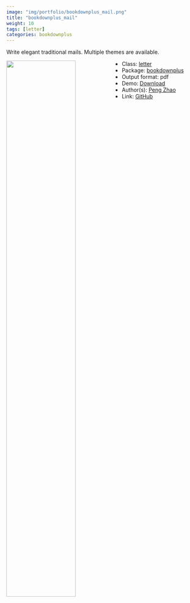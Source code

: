 ```yaml
---
image: "img/portfolio/bookdownplus_mail.png"
title: "bookdownplus_mail"
weight: 10
tags: [letter]
categories: bookdownplus
---
```


Write elegant traditional mails. Multiple themes are available.

<!--more-->

<img class = "jf-image-shadow" src="../../img/portfolio/bookdownplus_mail.png" style="display: block; margin: auto;" width="60%"  align="left">

- Class: [letter](../../tags/letter)
- Package: [bookdownplus](bookdownplus)
- Output format: pdf
- Demo: [Download](https://pzhaonet.github.io/bookdownplus/inst2/mail/showcase/mail.pdf)
- Author(s): [Peng Zhao](https://pzhao.org)
- Link: [GitHub](https://github.com/pzhaonet/bookdownplus)



